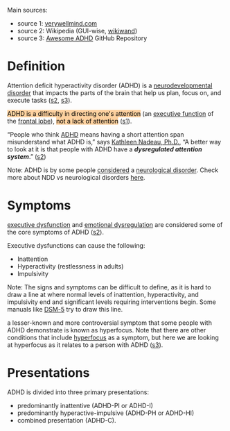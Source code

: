 
Main sources:
* source 1: [verywellmind.com](https://www.verywellmind.com/adhd-overview-4581801)
* source 2: Wikipedia (GUI-wise, [wikiwand](https://chromewebstore.google.com/detail/wikiwand-wikipedia-modern/emffkefkbkpkgpdeeooapgaicgmcbolj))
* source 3: [Awesome ADHD](https://github.com/mrseth01/awesome-adhd) GitHub Repository


# Definition

Attention deficit hyperactivity disorder (ADHD) is a [neurodevelopmental disorder](NDDs%20-%20Neurodevelopmental%20Disorders.md) that impacts the parts of the brain that help us plan, focus on, and execute tasks ([s2](https://www.wikiwand.com/en/Attention_deficit_hyperactivity_disorder), [s3](https://github.com/mrseth01/awesome-adhd#:~:text=that%20impacts%20the%20parts%20of%20the%20brain%20that%20help%20us%20plan%2C%20focus%20on%2C%20and%20execute%20tasks.)). 

<mark style="background: #FFB86CA6;">ADHD is a difficulty in directing one's attention</mark> (an [executive function](https://www.wikiwand.com/en/Executive_function "Executive function") of the [frontal lobe](https://www.wikiwand.com/en/Frontal_lobe "Frontal lobe")), <mark style="background: #FFB86CA6;">not a lack of attention</mark> ([s1](https://www.wikiwand.com/en/Hyperfocus#:~:text=ADHD%20is%20a%20difficulty%20in%20directing%20one%27s%20attention)).

“People who think [ADHD](https://www.additudemag.com/what-is-adhd-symptoms-causes-treatments/) means having a short attention span misunderstand what ADHD is,” says [Kathleen Nadeau, Ph.D.](https://www.additudemag.com/author/kathleen-nadeau-ph-d/), “A better way to look at it is that people with ADHD have a ***dysregulated attention system***.” ([s2](https://www.additudemag.com/understanding-adhd-hyperfocus/#:~:text=%E2%80%9CPeople%20who%20think,disregulated%20attention%20system.%E2%80%9D))

Note: ADHD is by some people [considered](https://www.curekids.org.nz/our-research/health-condition/neurological-and-neurodevelopmental-disorders#:~:text=Neurological%20and%20neurodevelopmental%20disorders%20are%20dysfunctions%20in%20part%20of%20the%20brain%20or%20nervous%20system%20that%20result%20in%20physical%20or%20psychological%20symptoms%20that%20can%20affect%20a%20child%E2%80%99s%20behaviour%2C%20memory%2C%20or%20ability%20to%20learn.%20Common%20neurological%20and%20neurodevelopmental%20disorders%20are) a [neurological disorder](https://www.wikiwand.com/en/Neurological_disorder). Check more about NDD vs neurological disorders [here](https://qr.ae/psnTlz).

# Symptoms

[executive dysfunction](https://www.wikiwand.com/en/Executive_dysfunction "Executive dysfunction") and [emotional dysregulation](https://www.wikiwand.com/en/Emotional_dysregulation "Emotional dysregulation") are considered some of the core symptoms of ADHD ([s2](https://www.wikiwand.com/en/Attention_deficit_hyperactivity_disorder#:~:text=ADHD%20symptoms%20arise%20from%20executive%20dysfunction%2C%20and%20emotional%20dysregulation%20is%20often%20considered%20a%20core%20symptom.)).

Executive dysfunctions can cause the following:
* Inattention
* Hyperactivity (restlessness in adults)
* Impulsivity

Note: The signs and symptoms can be difficult to define, as it is hard to draw a line at where normal levels of inattention, hyperactivity, and impulsivity end and significant levels requiring interventions begin. Some manuals like [DSM-5](https://www.wikiwand.com/en/Attention_deficit_hyperactivity_disorder#:~:text=symptoms%20must%20be%20present%20for%20six%20months%20or%20more%20to%20a%20degree%20that%20is%20much%20greater) try to draw this line.

a lesser-known and more controversial symptom that some people with ADHD demonstrate is known as hyperfocus. Note that there are other conditions that include [hyperfocus](Hyperfocus.md) as a symptom, but here we are looking at hyperfocus as it relates to a person with ADHD ([s3](https://www.healthline.com/health/adhd/adhd-symptoms-hyperfocus#:~:text=a%20lesser%2Dknown%20and%20more%20controversial%20symptom%20that%20some%20people%20with%20ADHD%20demonstrate%20is%20known%20as%20hyperfocus.%20Note%20that%20there%20are%20other%20conditions%20that%20include%20hyperfocus%20as%20a%20symptom%2C%20but%20here%20we%20will%20look%20at%20hyperfocus%20as%20it%20relates%20to%20a%20person%20with%20ADHD.)).

# Presentations

ADHD is divided into three primary presentations:

* predominantly inattentive (ADHD-PI or ADHD-I)
* predominantly hyperactive-impulsive (ADHD-PH or ADHD-HI)
* combined presentation (ADHD-C).

